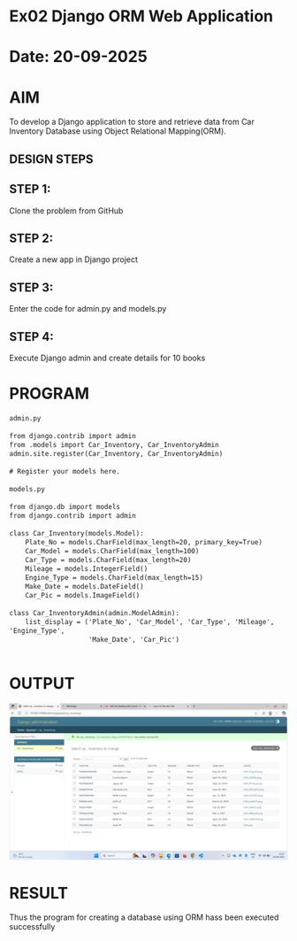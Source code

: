 # Ex02 Django ORM Web Application
# Date: 20-09-2025
# AIM
To develop a Django application to store and retrieve data from Car Inventory Database using Object Relational Mapping(ORM).


## DESIGN STEPS
## STEP 1:
Clone the problem from GitHub

## STEP 2:
Create a new app in Django project

## STEP 3:
Enter the code for admin.py and models.py

## STEP 4:
Execute Django admin and create details for 10 books

# PROGRAM
```
admin.py

from django.contrib import admin
from .models import Car_Inventory, Car_InventoryAdmin
admin.site.register(Car_Inventory, Car_InventoryAdmin)

# Register your models here.

models.py

from django.db import models
from django.contrib import admin

class Car_Inventory(models.Model):
    Plate_No = models.CharField(max_length=20, primary_key=True)
    Car_Model = models.CharField(max_length=100)
    Car_Type = models.CharField(max_length=20)
    Mileage = models.IntegerField()
    Engine_Type = models.CharField(max_length=15)
    Make_Date = models.DateField()
    Car_Pic = models.ImageField()

class Car_InventoryAdmin(admin.ModelAdmin):
    list_display = ('Plate_No', 'Car_Model', 'Car_Type', 'Mileage', 'Engine_Type',
                    'Make_Date', 'Car_Pic')


```

# OUTPUT
![alt text](<Screenshot 2025-09-20 232728.png>)

# RESULT
Thus the program for creating a database using ORM hass been executed successfully
